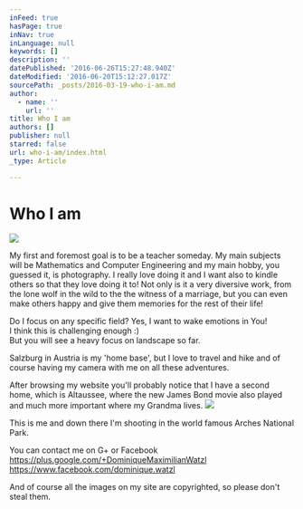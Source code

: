 ```yaml
---
inFeed: true
hasPage: true
inNav: true
inLanguage: null
keywords: []
description: ''
datePublished: '2016-06-26T15:27:48.940Z'
dateModified: '2016-06-20T15:12:27.017Z'
sourcePath: _posts/2016-03-19-who-i-am.md
author:
  - name: ''
    url: ''
title: Who I am
authors: []
publisher: null
starred: false
url: who-i-am/index.html
_type: Article

---
```

# Who I am
![](https://the-grid-user-content.s3-us-west-2.amazonaws.com/1c82b80a-2695-40e7-bf8b-53caee771610.jpg)

My first and foremost goal is to be a teacher someday. My main subjects will be Mathematics and Computer Engineering and my main hobby, you guessed it, is photography. I really love doing it and I want also to kindle others so that they love doing it to! Not only is it a very diversive work, from the lone wolf in the wild to the the witness of a marriage, but you can even make others happy and give them memories for the rest of their life!

Do I focus on any specific field? Yes, I want to wake emotions in You!  
I think this is challenging enough :)  
But you will see a heavy focus on landscape so far.

Salzburg in Austria is my 'home base', but I love to travel and hike and of course having my camera with me on all these adventures.

After browsing my website you'll probably notice that I have a second home, which is Altaussee, where the new James Bond movie also played and much more important where my Grandma lives.
![](https://the-grid-user-content.s3-us-west-2.amazonaws.com/31630c8b-365c-49b8-897a-354300b0484f.jpg)

This is me and down there I'm shooting in the world famous Arches National Park.

You can contact me on G+ or Facebook   
https://plus.google.com/+DominiqueMaximilianWatzl  
https://www.facebook.com/dominique.watzl

And of course all the images on my site are copyrighted, so please don't steal them.